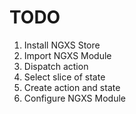 # TODO

1. Install NGXS Store
2. Import NGXS Module
3. Dispatch action
4. Select slice of state
5. Create action and state
6. Configure NGXS Module
